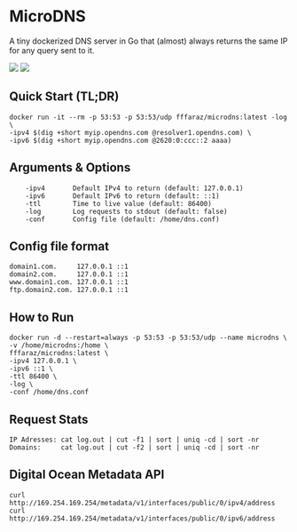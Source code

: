 # MicroDNS
A tiny dockerized DNS server in Go that (almost) always returns the same IP for any query sent to it.

[![](http://dockeri.co/image/fffaraz/microdns)](https://hub.docker.com/r/fffaraz/microdns/)
[![](https://images.microbadger.com/badges/image/fffaraz/microdns.svg)](https://microbadger.com/images/fffaraz/microdns)

## Quick Start (TL;DR)

```
docker run -it --rm -p 53:53 -p 53:53/udp fffaraz/microdns:latest -log \
-ipv4 $(dig +short myip.opendns.com @resolver1.opendns.com) \
-ipv6 $(dig +short myip.opendns.com @2620:0:ccc::2 aaaa)
```

## Arguments & Options

```
	-ipv4		Default IPv4 to return (default: 127.0.0.1)
	-ipv6		Default IPv6 to return (default: ::1)
	-ttl		Time to live value (default: 86400)
	-log		Log requests to stdout (default: false)
	-conf		Config file (default: /home/dns.conf)
```

## Config file format

```
domain1.com.     127.0.0.1 ::1
domain2.com.     127.0.0.1 ::1
www.domain1.com. 127.0.0.1 ::1
ftp.domain2.com. 127.0.0.1 ::1
```

## How to Run

```
docker run -d --restart=always -p 53:53 -p 53:53/udp --name microdns \
-v /home/microdns:/home \
fffaraz/microdns:latest \
-ipv4 127.0.0.1 \
-ipv6 ::1 \
-ttl 86400 \
-log \
-conf /home/dns.conf
```

## Request Stats

```
IP Adresses: cat log.out | cut -f1 | sort | uniq -cd | sort -nr
Domains:     cat log.out | cut -f2 | sort | uniq -cd | sort -nr
```

## Digital Ocean Metadata API

```
curl http://169.254.169.254/metadata/v1/interfaces/public/0/ipv4/address
curl http://169.254.169.254/metadata/v1/interfaces/public/0/ipv6/address
```
